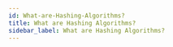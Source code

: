 ```yaml
---
id: What-are-Hashing-Algorithms?
title: What are Hashing Algorithms?
sidebar_label: What are Hashing Algorithms?
---
```



#
